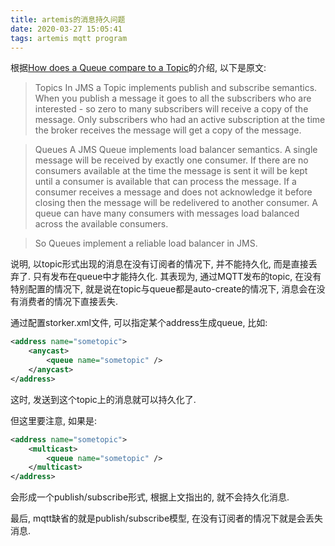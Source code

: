 ```yaml
---
title: artemis的消息持久问题
date: 2020-03-27 15:05:41
tags: artemis mqtt program
---
```


根据[How does a Queue compare to a Topic](https://activemq.apache.org/how-does-a-queue-compare-to-a-topic)的介绍, 以下是原文:

> Topics
In JMS a Topic implements publish and subscribe semantics. When you publish a message it goes to all the subscribers who are interested - so zero to many subscribers will receive a copy of the message. Only subscribers who had an active subscription at the time the broker receives the message will get a copy of the message.

> Queues
A JMS Queue implements load balancer semantics. A single message will be received by exactly one consumer. If there are no consumers available at the time the message is sent it will be kept until a consumer is available that can process the message. If a consumer receives a message and does not acknowledge it before closing then the message will be redelivered to another consumer. A queue can have many consumers with messages load balanced across the available consumers.

> So Queues implement a reliable load balancer in JMS.

说明, 以topic形式出现的消息在没有订阅者的情况下, 并不能持久化, 而是直接丢弃了. 只有发布在queue中才能持久化. 其表现为, 通过MQTT发布的topic, 在没有特别配置的情况下, 就是说在topic与queue都是auto-create的情况下, 消息会在没有消费者的情况下直接丢失. 

通过配置storker.xml文件, 可以指定某个address生成queue, 比如:
```xml
<address name="sometopic">
    <anycast>
        <queue name="sometopic" />
    </anycast>
</address>
```
这时, 发送到这个topic上的消息就可以持久化了. 

但这里要注意, 如果是:
```xml
<address name="sometopic">
    <multicast>
        <queue name="sometopic" />
    </multicast>
</address>
```
会形成一个publish/subscribe形式, 根据上文指出的, 就不会持久化消息.

最后, mqtt缺省的就是publish/subscribe模型, 在没有订阅者的情况下就是会丢失消息.
